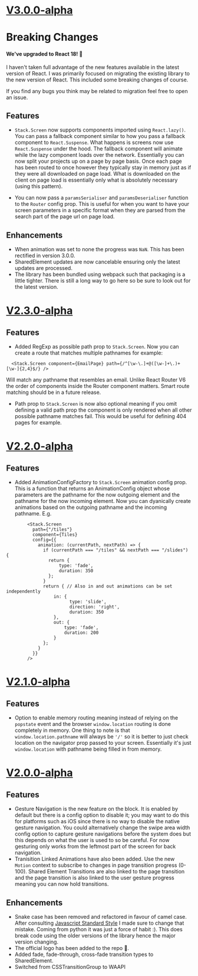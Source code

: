 # [V3.0.0-alpha](https://github.com/nxtexe/react-motion-router/blob/main/CHANGELOG.md#v300-alpha)
# Breaking Changes
#### We've upgraded to React 18! 🎉
I haven't taken full advantage of the new features available in the latest version of React. I was primarily focused on migrating the existing library to the new version of React. This included some breaking changes of course.

If you find any bugs you think may be related to migration feel free to open an issue.

## Features
- `Stack.Screen` now supports components imported using `React.lazy()`. You can pass a fallback component similar to how you pass a fallback component to `React.Suspense`. What happens is screens now use `React.Suspense` under the hood. The fallback component will animate while the lazy component loads over the network. Essentially you can now split your projects up on a page by page basis. Once each page has been routed to once however they typically stay in memory just as if they were all downloaded on page load. What is downloaded on the client on page load is essentially only what is absolutely necessary (using this pattern).

- You can now pass a `paramsSerialiser` and `paramsDeserialiser` function to the `Router` config prop. This is useful for when you want to have your screen parameters in a specific format when they are parsed from the search part of the page url on page load. 

## Enhancements

- When animation was set to none the progress was `NaN`. This has been rectified in version 3.0.0.
- SharedElement updates are now cancelable ensuring only the latest updates are processed.
- The library has been bundled using webpack such that packaging is a little tighter. There is still a long way to go here so be sure to look out for the latest version.

# [V2.3.0-alpha](https://github.com/nxtexe/react-motion-router/blob/main/CHANGELOG.md#v230-alpha)
## Features
- Added RegExp as possible path prop to ```Stack.Screen```. Now you can create a route that matches multiple pathnames for example:
```
  <Stack.Screen component={EmailPage} path={/^[\w-\.]+@([\w-]+\.)+[\w-]{2,4}$/} />
```
Will match any pathname that resembles an email. Unlike React Router V6 the order of components inside the Router component matters. Smart route matching should be in a future release.
- Path prop to ```Stack.Screen``` is now also optional meaning if you omit defining a valid path prop the component is only rendered when all other possible pathname matches fail. This would be useful for defining 404 pages for example.

# [V2.2.0-alpha](https://github.com/nxtexe/react-motion-router/blob/main/CHANGELOG.md#v220-alpha)
## Features
- Added AnimationConfigFactory to ```Stack.Screen``` animation config prop. This is a function that returns an AnimationConfig object whose parameters are the pathname for the now outgoing element and the pathname for the now incoming element. Now you can dyanically create animations based on the outgoing pathname and the incoming pathname. E.g.
```
        <Stack.Screen
          path={"/tiles"}
          component={Tiles}
          config={{
            animation: (currentPath, nextPath) => {
              if (currentPath === "/tiles" && nextPath === "/slides") {
                return {
                    type: 'fade',
                    duration: 350
                };
              }
              return { // Also in and out animations can be set independently
                  in: {
                        type: 'slide',
                        direction: 'right',
                        duration: 350
                  },
                  out: {
                      type: 'fade',
                      duration: 200
                  }
              };
            }
          }}
        />
```

# [V2.1.0-alpha](https://github.com/nxtexe/react-motion-router/blob/main/CHANGELOG.md#v210-alpha)
## Features
- Option to enable memory routing meaning instead of relying on the ```popstate``` event and the browser ```window.location``` routing is done completely in memory. One thing to note is that ```window.location.pathname``` will always be ```'/'``` so it is better to just check location on the navigator prop passed to your screen. Essentially it's just ```window.location``` with pathname being filled in from memory.


# [V2.0.0-alpha](https://github.com/nxtexe/react-motion-router/blob/main/CHANGELOG.md#v200-alpha)

## Features

- Gesture Navigation is the new feature on the block. It is enabled by default but there is a config option to disable it; you may want to do this for platforms such as iOS since there is no way to disable the native gesture navigation. You could alternatively change the swipe area width config option to capture gesture navigations before the system does but this depends on what the user is used to so be careful. For now gesturing only works from the leftmost part of the screen for back navigation.
- Tranisition Linked Animations have also been added. Use the new ```Motion``` context to subscribe to changes in page transition progress (0-100). Shared Element Transitions are also linked to the page transition and the page transition is also linked to the user gesture progress meaning you can now hold transitions.

## Enhancements

-  Snake case has been removed and refactored in favour of camel case. After consulting [Javascript Standard Style](https://standardjs.com/rules.html) I made sure to change that mistake. Coming from python it was just a force of habit :). This does break code using the older versions of the library hence the major version changing.
- The official logo has been added to the repo 🤩.
- Added fade, fade-through, cross-fade transition types to SharedElement.
- Switched from CSSTransitionGroup to WAAPI